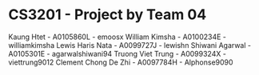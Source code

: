 # CS3201 - Project by Team 04

Kaung Htet - A0105860L				- emoosx
William Kimsha - A0100234E		- williamkimsha
Lewis Haris Nata - A0099727J		- lewishn
Shiwani Agarwal -  A0105301E		- agarwalshiwani94
Truong Viet Trung - A0099324X	- viettrung9012
Clement Chong De Zhi - A0097784H	- Alphonse9090